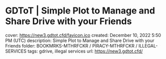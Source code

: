 # GDToT | Simple Plot to Manage and Share Drive with your Friends

cover: https://new3.gdtot.cfd/favicon.ico
created: December 10, 2022 5:50 PM (UTC)
description: Simple Plot to Manage and Share Drive with your Friends
folder: BOOKMRKS-MTHRFCKR / PIRACY-MTHRFCKR / ILLEGAL-SERVICES
tags: gdrive, illegal services
url: https://new3.gdtot.cfd/